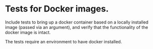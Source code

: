 # Tests for Docker images.

Include tests to bring up a docker container based on a locally installed image (passed via an argument), and verify that the functionality of the docker image is intact. 

The tests require an environment to have docker installed.


